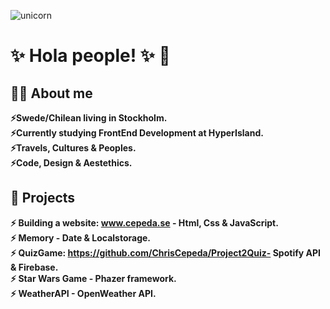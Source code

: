 ![unicorn](https://user-images.githubusercontent.com/90833582/149617898-5cc94713-27d2-4d51-951b-4d1a9198a6c6.jpg)

# :sparkles:	 Hola people! :sparkles:	 :unicorn:
## :superhero_woman: About me
 **:zap:Swede/Chilean living in Stockholm.**<br>
 **:zap:Currently studying FrontEnd Development at HyperIsland.** <br>
  **:zap:Travels, Cultures & Peoples.**<br>
**:zap:Code, Design & Aestethics.** 

## :mechanical_arm: Projects 
 **:zap: Building a website: www.cepeda.se - Html, Css & JavaScript.**<br>
  **:zap: Memory - Date & Localstorage.**<br>
    **:zap: QuizGame: https://github.com/ChrisCepeda/Project2Quiz- Spotify API & Firebase.**<br>
      **:zap: Star Wars Game - Phazer framework.**<br>
        **:zap: WeatherAPI - OpenWeather API.**<br>
  
 


<!--
**ChrisCepeda/ChrisCepeda** is a ✨ _special_ ✨ repository because its `README.md` (this file) appears on your GitHub profile.
  
Here are some ideas to get you started:

- 🔭 I’m currently working on ...
- 🌱 I’m currently learning ...
- 👯 I’m looking to collaborate on ...
- 🤔 I’m looking for help with ...
- 💬 Ask me about ...
- 📫 How to reach me: ...
- 😄 Pronouns: ...
- ⚡ Fun fact: ...
-->
